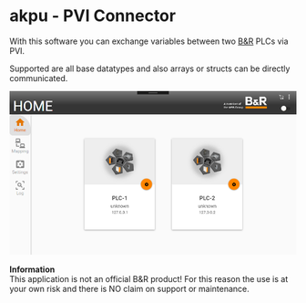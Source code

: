 # akpu - PVI Connector
With this software you can exchange variables between two [B&amp;R](https://www.br-automation.com) PLCs via PVI.

Supported are all base datatypes and also arrays or structs can be directly communicated.

![akpu](https://github.com/bee-eater/akpu/raw/main/img/akpu_Main.png)

**Information**     
This application is not an official B&amp;R product! For this reason the use is at your own risk and there is NO claim on support or maintenance.

